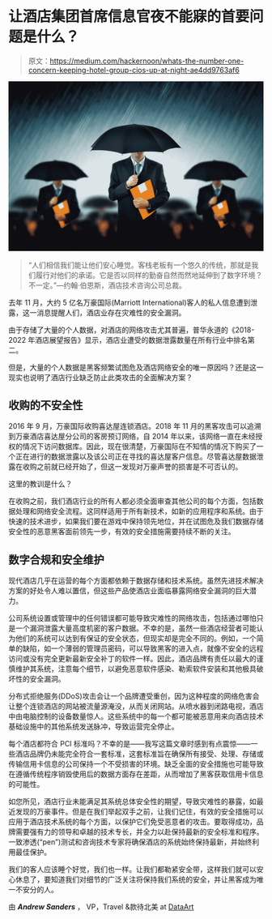 # 让酒店集团首席信息官夜不能寐的首要问题是什么？

> 原文：<https://medium.com/hackernoon/whats-the-number-one-concern-keeping-hotel-group-cios-up-at-night-ae4dd9763af6>

![](img/4053d9e5d5be5db370e812b52bf6ec5a.png)

> “人们相信我们能让他们安心睡觉。客栈老板有一个悠久的传统，那就是我们履行对他们的承诺。它是否以同样的勤奋自然而然地延伸到了数字环境？不一定。”—约翰·伯恩斯，酒店技术咨询公司总裁。

去年 11 月，大约 5 亿名万豪国际(Marriott International)客人的私人信息遭到泄露，这一消息提醒人们，酒店业存在灾难性的安全漏洞。

由于存储了大量的个人数据，对酒店的网络攻击尤其普遍，普华永道的《2018-2022 年酒店展望报告》显示，酒店业遭受的数据泄露数量在所有行业中排名第二。

但是，大量的个人数据是黑客频繁试图危及酒店网络安全的唯一原因吗？还是这一现实也说明了酒店行业缺乏防止此类攻击的全面解决方案？

## 收购的不安全性

2016 年 9 月，万豪国际收购喜达屋连锁酒店。2018 年 11 月的黑客攻击可以追溯到万豪酒店喜达屋分公司的客房预订网络，自 2014 年以来，该网络一直在未经授权的情况下访问数据库。因此，现在很清楚，万豪国际在不知情的情况下购买了一个正在进行的数据泄露以及该公司正在寻找的喜达屋客户信息。尽管喜达屋数据泄露在收购之前就已经开始了，但这一发现对万豪声誉的损害是不可否认的。

这里的教训是什么？

在收购之前，我们酒店行业的所有人都必须全面审查其他公司的每个方面，包括数据处理和网络安全流程。这同样适用于所有新技术，如新的应用程序和系统。由于快速的技术进步，如果我们要在游戏中保持领先地位，并在试图危及我们数据存储安全性的恶意黑客面前领先一步，有效的安全措施需要持续不断的关注。

## 数字合规和安全维护

现代酒店几乎在运营的每个方面都依赖于数据存储和技术系统。虽然先进技术解决方案的好处令人难以置信，但这些产品使酒店业面临暴露网络安全漏洞的巨大潜力。

公司系统设置或管理中的任何错误都可能导致灾难性的网络攻击，包括通过哪怕只是一个漏洞泄露大量高度机密的客户数据。不幸的是，虽然一些酒店经营者可能认为他们的系统可以达到有保证的安全状态，但现实却是完全不同的。例如，一个简单的缺陷，如一个薄弱的管理员密码，可以导致黑客的进入点，就像不安全的远程访问或没有完全更新最新安全补丁的软件一样。因此，酒店品牌有责任以最大的谨慎维护其系统，注意每个细节，以避免恶意软件感染、勒索软件安装和其他极具破坏性的安全漏洞。

分布式拒绝服务(DDoS)攻击会让一个品牌遭受重创，因为这种程度的网络危害会让整个连锁酒店的网站被流量源淹没，从而关闭网站。从喷水器到闭路电视，酒店中由电脑控制的设备数量惊人。这些系统中的每一个都可能被恶意用来向酒店技术基础设施中的其他系统发送脉冲，导致运营完全停止。

每个酒店都符合 PCI 标准吗？不幸的是——我写这篇文章时感到有点震惊——一些酒店品牌仍未能完全符合一套标准，这套标准旨在确保所有接受、处理、存储或传输信用卡信息的公司保持一个不受损害的环境。缺乏全面的安全措施也可能导致在遵循传统程序销毁使用后的数据方面存在差距，从而增加了黑客获取信用卡信息的可能性。

如您所见，酒店行业未能满足其系统总体安全性的期望，导致灾难性的暴露，如最近发现的万豪事件。但是在我们举起双手之前，让我们记住，有效的安全措施可以应用于酒店技术系统的每个方面，以保护它们免受恶意者的攻击。要取得成功，品牌需要强有力的领导和卓越的技术专长，并全力以赴保持最新的安全标准和程序。一致渗透(“pen”)测试和咨询技术专家将确保酒店的系统始终保持最新，并始终利用最佳保护。

我们的客人应该睡个好觉，我们也一样。让我们都勒紧安全带，这样我们就可以安心休息了，要知道我们对细节的广泛关注将保持我们系统的安全，并让黑客成为唯一不安分的人。

由 ***Andrew Sanders*** ，
VP，Travel &款待北美 at [DataArt](https://www.dataart.com/)